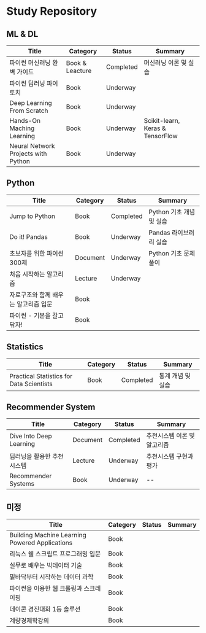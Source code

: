 # Study Repository

## ML & DL
|Title|Category|Status|Summary|
|------|---|----|---|
|파이썬 머신러닝 완벽 가이드|Book & Leacture|Completed|머신러닝 이론 및 실습|
|파이썬 딥러닝 파이토치|Book|Underway||
|Deep Learning From Scratch|Book|Underway||
|Hands-On Maching Learning |Book|Underway|Scikit-learn, Keras & TensorFlow|
|Neural Network Projects with Python|Book|Underway||


## Python
|Title|Category|Status|Summary|
|------|---|----|---|
|Jump to Python|Book|Completed|Python 기초 개념 및 실습|
|Do it! Pandas|Book|Underway|Pandas 라이브러리 실습|
|초보자를 위한 파이썬 300제|Document|Underway|Python 기초 문제풀이|
|처음 시작하는 알고리즘|Lecture|Underway||
|자료구조와 함께 배우는 알고리즘 입문|Book|||
|파이썬 - 기본을 갈고 닦자!|Book||


## Statistics
|Title|Category|Status|Summary|
|------|---|----|---|
|Practical Statistics for Data Scientists|Book|Completed|통계 개념 및 실습|


## Recommender System
|Title|Category|Status|Summary|
|------|---|----|---|
|Dive Into Deep Learning|Document|Completed|추천시스템 이론 및 알고리즘|
|딥러닝을 활용한 추천 시스템|Lecture|Underway|추천시스템 구현과 평가|
|Recommender Systems|Book|Underway|--|

## 미정
|Title|Category|Status|Summary|
|------|---|----|---|
|Building Machine Learning Powered Applications|Book||
|리눅스 쉘 스크립트 프로그래밍 입문|Book||
|실무로 배우는 빅데이터 기술|Book||
|밑바닥부터 시작하는 데이터 과학|Book||
|파이썬을 이용한 웹 크롤링과 스크레이핑|Book||
|데이콘 경진대회 1등 솔루션|Book||
|계량경제학강의|Book||
